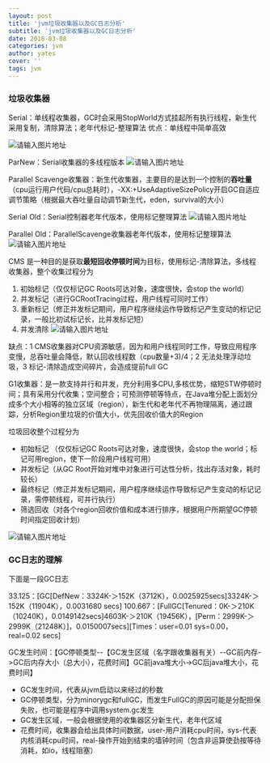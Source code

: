 ```yaml
---
layout: post
title: 'jvm垃圾收集器以及GC日志分析'
subtitle: 'jvm垃圾收集器以及GC日志分析'
date: 2018-03-08
categories: jvm
author: yates
cover: ''
tags: jvm
---
```


### 垃圾收集器
Serial：单线程收集器，GC时会采用StopWorld方式挂起所有执行线程，新生代采用复制，清除算法；老年代标记-整理算法 优点：单线程中简单高效

![请输入图片地址](http://yatesblog.oss-cn-shenzhen.aliyuncs.com/img/2018-03-19-jvm/4.png)

ParNew：Serial收集器的多线程版本
![请输入图片地址](http://yatesblog.oss-cn-shenzhen.aliyuncs.com/img/2018-03-19-jvm/5.png)

Parallel Scavenge收集器：新生代收集器，主要目的是达到一个控制的**吞吐量**（cpu运行用户代码/cpu总耗时），-XX:+UseAdaptiveSizePolicy开启GC自适应调节策略（根据最大吞吐量自动调节新生代，eden，survival的大小）

Serial Old：Serial控制器老年代版本，使用标记整理算法
![请输入图片地址](http://yatesblog.oss-cn-shenzhen.aliyuncs.com/img/2018-03-19-jvm/6.png)

Parallel Old：ParallelScavenge收集器老年代版本，使用标记整理算法
![请输入图片地址](http://yatesblog.oss-cn-shenzhen.aliyuncs.com/img/2018-03-19-jvm/7.png)


CMS
是一种目的是获取**最短回收停顿时间**为目标，使用标记-清除算法，多线程收集器，整个收集过程分为
1. 初始标记（仅仅标记GC Roots可达对象，速度很快，会stop the world）
2. 并发标记（进行GCRootTracing过程，用户线程可同时工作）
3. 重新标记（修正并发标记期间，用户程序继续运作导致标记产生变动的标记记录，一般比初试标记长，比并发标记短）
4. 并发清除
![请输入图片地址](http://yatesblog.oss-cn-shenzhen.aliyuncs.com/img/2018-03-19-jvm/8.png)

缺点：1 CMS收集器对CPU资源敏感，因为和用户线程同时工作，导致应用程序变慢，总吞吐量会降低，默认回收线程数（cpu数量+3)/4；2 无法处理浮动垃圾，3 标记-清除造成空间碎片，会造成提前full GC


G1收集器：是一款支持并行和并发，充分利用多CPU,多核优势，缩短STW停顿时间；具有采用分代收集；空间整合；可预测停顿等特点，在Java堆分配上面划分成多个大小相等的独立区域（region），新生代和老年代不再物理隔离，通过跟踪，分析Region里垃圾的价值大小，优先回收价值大的Region

垃圾回收整个过程分为
- 初始标记 （仅仅标记GC Roots可达对象，速度很快，会stop the world；标记可用region，使下一阶段用户线程可用）
- 并发标记（从GC Root开始对堆中对象进行可达性分析，找出存活对象，耗时较长）
- 最终标记（修正并发标记期间，用户程序继续运作导致标记产生变动的标记记录，需停顿线程，可并行执行）
- 筛选回收（对各个region回收价值和成本进行排序，根据用户所期望GC停顿时间指定回收计划）

![请输入图片地址](http://yatesblog.oss-cn-shenzhen.aliyuncs.com/img/2018-03-19-jvm/9.png)

### GC日志的理解
下面是一段GC日志

33.125：[GC[DefNew：3324K-＞152K（3712K），0.0025925secs]3324K-＞152K（11904K），0.0031680 secs] 
100.667：[FullGC[Tenured：0K-＞210K（10240K），0.0149142secs]4603K-＞210K（19456K），[Perm：2999K-＞2999K（21248K）]，0.0150007secs][Times：user=0.01 sys=0.00，real=0.02 secs]

GC发生时间：【GC停顿类型--【GC发生区域（名字跟收集器有关）--GC前内存->GC后内存大小（总大小），花费时间】GC前java堆大小->GC后java堆大小，花费时间】

- GC发生时间，代表从jvm启动以来经过的秒数
- GC停顿类型，分为minorygc和fullGC，而发生FullGC的原因可能是分配担保失败，也可能是程序中调用system.gc发生
- GC发生区域，一般会根据使用的收集器区分新生代，老年代区域
- 花费时间，收集器会给出具体时间数据，user-用户消耗cpu时间，sys-代表内核消耗cpu时间，real-操作开始到结束的墙钟时间（包含非运算使劲按等待消耗，如io，线程阻塞）